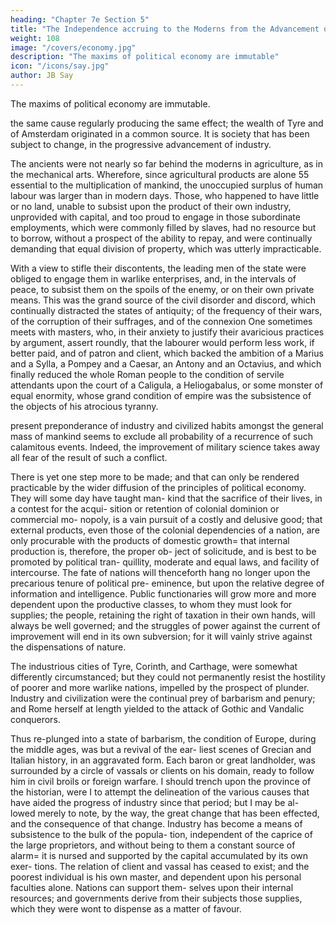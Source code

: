 ```yaml
---
heading: "Chapter 7e Section 5"
title: "The Independence accruing to the Moderns from the Advancement of Industry"
weight: 108
image: "/covers/economy.jpg"
description: "The maxims of political economy are immutable"
icon: "/icons/say.jpg"
author: JB Say
---
```




The maxims of political economy are immutable. 

the same cause regularly producing the same effect; the wealth of Tyre and of Amsterdam originated in a common source. It is society that has been subject to change, in the progressive advancement of industry.

The ancients were not nearly so far behind the moderns in agriculture, as in the mechanical arts. Wherefore, since agricultural products are alone 55 essential to the multiplication of mankind, the unoccupied surplus of human labour was larger than in modern days. Those, who happened to have little or no land, unable to subsist upon the product of their own industry, unprovided with capital, and too proud to engage in those subordinate employments, which were commonly filled
by slaves, had no resource but to borrow, without a prospect
of the ability to repay, and were continually demanding that
equal division of property, which was utterly impracticable.

With a view to stifle their discontents, the leading men of the state were obliged to engage them in warlike enterprises, and,
in the intervals of peace, to subsist them on the spoils of the enemy, or on their own private means. This was the grand
source of the civil disorder and discord, which continually distracted the states of antiquity; of the frequency of their
wars, of the corruption of their suffrages, and of the connexion One sometimes meets with masters, who, in their anxiety to
justify their avaricious practices by argument, assert roundly, that the labourer would perform less work, if better paid, and of patron and client, which backed the ambition of a Marius and a Sylla, a Pompey and a Caesar, an Antony and an
Octavius, and which finally reduced the whole Roman people to the condition of servile attendants upon the court of a
Caligula, a Heliogabalus, or some monster of equal enormity, whose grand condition of empire was the subsistence of the
objects of his atrocious tyranny.

present preponderance of industry and civilized habits
amongst the general mass of mankind seems to exclude all
probability of a recurrence of such calamitous events. Indeed,
the improvement of military science takes away all fear of
the result of such a conflict.

There is yet one step more to be made; and that can only be
rendered practicable by the wider diffusion of the principles
of political economy. They will some day have taught man-
kind that the sacrifice of their lives, in a contest for the acqui-
sition or retention of colonial dominion or commercial mo-
nopoly, is a vain pursuit of a costly and delusive good; that
external products, even those of the colonial dependencies of
a nation, are only procurable with the products of domestic
growth= that internal production is, therefore, the proper ob-
ject of solicitude, and is best to be promoted by political tran-
quillity, moderate and equal laws, and facility of intercourse.
The fate of nations will thenceforth hang no longer upon the
precarious tenure of political pre- eminence, but upon the relative degree of information and intelligence. Public functionaries will grow more and more dependent upon the productive classes, to whom they must look for supplies; the people, retaining the right of taxation in their own hands, will always be well governed; and the struggles of power against the current of improvement will end in its own subversion; for it will vainly strive against the dispensations of nature.

The industrious cities of Tyre, Corinth, and Carthage, were somewhat differently circumstanced; but they could not permanently resist the hostility of poorer and more warlike nations, impelled by the prospect of plunder. Industry and civilization were the continual prey of barbarism and penury; and
Rome herself at length yielded to the attack of Gothic and Vandalic conquerors.

Thus re-plunged into a state of barbarism, the condition of
Europe, during the middle ages, was but a revival of the ear-
liest scenes of Grecian and Italian history, in an aggravated
form. Each baron or great landholder, was surrounded by a
circle of vassals or clients on his domain, ready to follow him
in civil broils or foreign warfare.
I should trench upon the province of the historian, were I to
attempt the delineation of the various causes that have aided
the progress of industry since that period; but I may be al-
lowed merely to note, by the way, the great change that has
been effected, and the consequence of that change. Industry
has become a means of subsistence to the bulk of the popula-
tion, independent of the caprice of the large proprietors, and
without being to them a constant source of alarm= it is nursed
and supported by the capital accumulated by its own exer-
tions. The relation of client and vassal has ceased to exist;
and the poorest individual is his own master, and dependent
upon his personal faculties alone. Nations can support them-
selves upon their internal resources; and governments derive
from their subjects those supplies, which they were wont to
dispense as a matter of favour.

